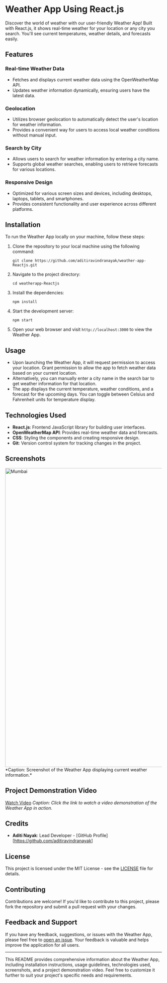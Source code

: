 # Weather App Using React.js

Discover the world of weather with our user-friendly Weather App! Built with React.js, it shows real-time weather for your location or any city you search. You'll see current temperatures, weather details, and forecasts easily.

## Features

### Real-time Weather Data
- Fetches and displays current weather data using the OpenWeatherMap API.
- Updates weather information dynamically, ensuring users have the latest data.

### Geolocation
- Utilizes browser geolocation to automatically detect the user's location for weather information.
- Provides a convenient way for users to access local weather conditions without manual input.

### Search by City
- Allows users to search for weather information by entering a city name.
- Supports global weather searches, enabling users to retrieve forecasts for various locations.

### Responsive Design
- Optimized for various screen sizes and devices, including desktops, laptops, tablets, and smartphones.
- Provides consistent functionality and user experience across different platforms.

## Installation

To run the Weather App locally on your machine, follow these steps:

1. Clone the repository to your local machine using the following command:
   ```
   git clone https://github.com/aditiravindranayak/weather-app-Reactjs.git
   ```

2. Navigate to the project directory:
   ```
   cd weatherapp-Reactjs
   ```

3. Install the dependencies:
   ```
   npm install
   ```

4. Start the development server:
   ```
   npm start
   ```

5. Open your web browser and visit `http://localhost:3000` to view the Weather App.

## Usage

- Upon launching the Weather App, it will request permission to access your location. Grant permission to allow the app to fetch weather data based on your current location.
- Alternatively, you can manually enter a city name in the search bar to get weather information for that location.
- The app displays the current temperature, weather conditions, and a forecast for the upcoming days. You can toggle between Celsius and Fahrenheit units for temperature display.

## Technologies Used

- **React.js**: Frontend JavaScript library for building user interfaces.
- **OpenWeatherMap API**: Provides real-time weather data and forecasts.
- **CSS**: Styling the components and creating responsive design.
- **Git**: Version control system for tracking changes in the project.

## Screenshots

<img width="960" alt="Mumbai" src="https://github.com/aditiravindranayak/weather-app/assets/109815646/31bdca27-1f76-436c-ab70-31542b7b2fb0">
*Caption: Screenshot of the Weather App displaying current weather information.*

## Project Demonstration Video

[Watch Video](https://www.youtube.com/watch?v=your_video_id)
*Caption: Click the link to watch a video demonstration of the Weather App in action.*

## Credits

- **Aditi Nayak**: Lead Developer - [GitHub Profile][https://github.com/aditiravindranayak]

## License

This project is licensed under the MIT License - see the [LICENSE](LICENSE) file for details.

## Contributing

Contributions are welcome! If you'd like to contribute to this project, please fork the repository and submit a pull request with your changes.

## Feedback and Support

If you have any feedback, suggestions, or issues with the Weather App, please feel free to [open an issue](https://github.com/aditiravindranayak/weather-app-Reactjs/issues). Your feedback is valuable and helps improve the application for all users.

---

This README provides comprehensive information about the Weather App, including installation instructions, usage guidelines, technologies used, screenshots, and a project demonstration video. Feel free to customize it further to suit your project's specific needs and requirements.
